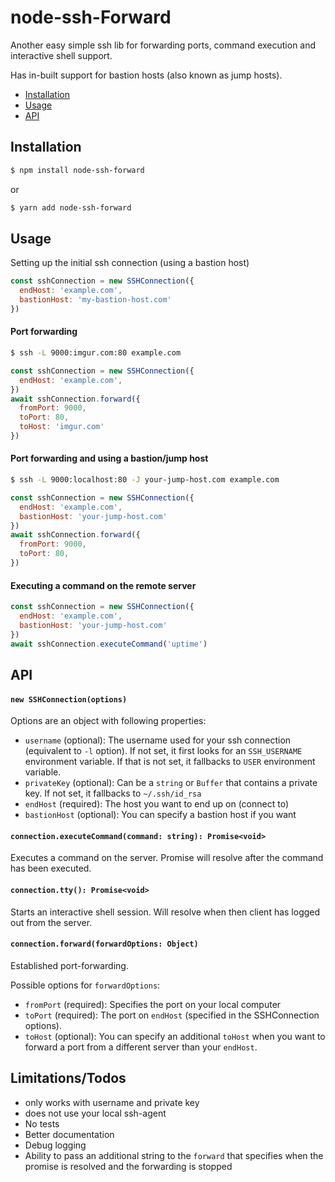 # node-ssh-Forward

Another easy simple ssh lib for forwarding ports, command execution and interactive shell support.

Has in-built support for bastion hosts (also known as jump hosts).

* [Installation](#installation)
* [Usage](#usage)
* [API](#api)

## <a name="installation">Installation</a>

```sh
$ npm install node-ssh-forward
```
or

```sh
$ yarn add node-ssh-forward
```

## <a name="usage">Usage</a>

Setting up the initial ssh connection (using a bastion host)

```js
const sshConnection = new SSHConnection({
  endHost: 'example.com',
  bastionHost: 'my-bastion-host.com'
})
```

#### Port forwarding

```sh
$ ssh -L 9000:imgur.com:80 example.com
```

```js
const sshConnection = new SSHConnection({
  endHost: 'example.com',
})
await sshConnection.forward({
  fromPort: 9000,
  toPort: 80,
  toHost: 'imgur.com'
})
```

#### Port forwarding and using a bastion/jump host

```sh
$ ssh -L 9000:localhost:80 -J your-jump-host.com example.com
```

```js
const sshConnection = new SSHConnection({
  endHost: 'example.com',
  bastionHost: 'your-jump-host.com'
})
await sshConnection.forward({
  fromPort: 9000,
  toPort: 80,
})
```

#### Executing a command on the remote server

```js
const sshConnection = new SSHConnection({
  endHost: 'example.com',
  bastionHost: 'your-jump-host.com'
})
await sshConnection.executeCommand('uptime')
```

## <a name="api">API</a>

#### `new SSHConnection(options)`

Options are an object with following properties: 

* `username` (optional): The username used for your ssh connection (equivalent to `-l` option). If not set, it first looks for an `SSH_USERNAME` environment variable. If that is not set, it fallbacks to `USER` environment variable.
* `privateKey` (optional): Can be a `string` or `Buffer` that contains a private key. If not set, it fallbacks to `~/.ssh/id_rsa`
* `endHost` (required): The host you want to end up on (connect to)
* `bastionHost` (optional): You can specify a bastion host if you want

#### `connection.executeCommand(command: string): Promise<void>`

Executes a command on the server. Promise will resolve after the command has been executed.

#### `connection.tty(): Promise<void>`

Starts an interactive shell session. Will resolve when then client has logged out from the server.

#### `connection.forward(forwardOptions: Object)`

Established port-forwarding.

Possible options for `forwardOptions`:

* `fromPort` (required): Specifies the port on your local computer
* `toPort` (required): The port on `endHost` (specified in the SSHConnection options).
* `toHost` (optional): You can specify an additional `toHost` when you want to forward a port from a different server than your `endHost`.


## Limitations/Todos

* only works with username and private key
* does not use your local ssh-agent
* No tests
* Better documentation
* Debug logging
* Ability to pass an additional string to the `forward` that specifies when the promise is resolved and the forwarding is stopped



